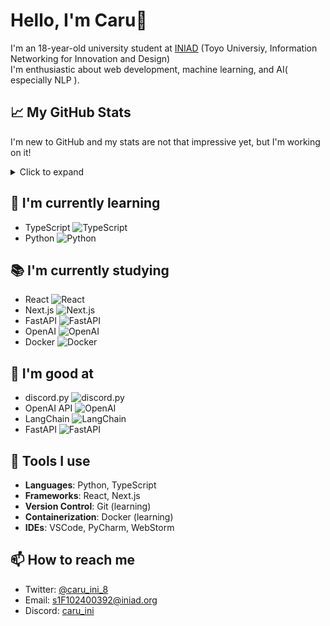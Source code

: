 # Hello, I'm Caru👋

I'm an 18-year-old university student at [INIAD](https://iniad.org/) (Toyo Universiy, Information Networking for Innovation and Design)\
I'm enthusiastic about web development, machine learning, and AI( especially NLP ).

## 📈 My GitHub Stats

I'm new to GitHub and my stats are not that impressive yet, but I'm working on it!

<details>
    <summary>Click to expand</summary>
    <br>
    <p align="center">
        <img src="https://github-readme-stats.vercel.app/api?username=caru-ini&show_icons=true&theme=algolia" alt="Caru's GitHub Stats" />
        <img src="https://github-readme-stats.vercel.app/api/top-langs/?username=caru-ini&layout=compact&theme=algolia" alt="Caru's Top Languages" />
    </p>
    <p align="center">
        <img src="https://github-profile-trophy.vercel.app/?username=caru-ini&theme=onedark" alt="Caru's Trophies" />
    </p>
</details>

## 🌱 I'm currently learning

- TypeScript ![TypeScript](https://img.shields.io/badge/-TypeScript-3178C6?style=flat-square&logo=typescript&logoColor=white)
- Python ![Python](https://img.shields.io/badge/-Python-3776AB?style=flat-square&logo=python&logoColor=white)

## 📚 I'm currently studying

- React ![React](https://img.shields.io/badge/-React-61DAFB?style=flat-square&logo=react&logoColor=white)
- Next.js ![Next.js](https://img.shields.io/badge/-Next.js-000000?style=flat-square&logo=next.js&logoColor=white)
- FastAPI ![FastAPI](https://img.shields.io/badge/-FastAPI-009688?style=flat-square&logo=fastapi&logoColor=white)
- OpenAI ![OpenAI](https://img.shields.io/badge/-OpenAI-000000?style=flat-square&logo=openai&logoColor=white)
- Docker ![Docker](https://img.shields.io/badge/-Docker-2496ED?style=flat-square&logo=docker&logoColor=white)

## 💪 I'm good at

- discord.py ![discord.py](https://img.shields.io/badge/-discord.py-7289DA?style=flat-square&logo=discord&logoColor=white)
- OpenAI API ![OpenAI](https://img.shields.io/badge/-OpenAI_API-000000?style=flat-square&logo=openai&logoColor=white)
- LangChain ![LangChain](https://img.shields.io/badge/-LangChain-pink?style=flat-square)
- FastAPI ![FastAPI](https://img.shields.io/badge/-FastAPI-009688?style=flat-square&logo=fastapi&logoColor=white)

## 🔧 Tools I use

- **Languages**: Python, TypeScript
- **Frameworks**: React, Next.js
- **Version Control**: Git (learning)
- **Containerization**: Docker (learning)
- **IDEs**: VSCode, PyCharm, WebStorm

## 📫 How to reach me

- Twitter: [@caru_ini_8](https://twitter.com/caru_ini_8)
- Email: <s1F102400392@iniad.org>
- Discord: [caru_ini](https://discord.com/users/1226826654794649690)
